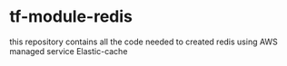 # tf-module-redis

this repository contains all the code needed  to created redis using AWS managed service Elastic-cache